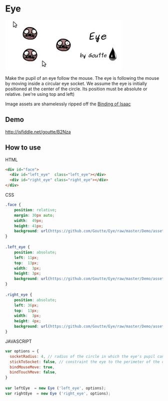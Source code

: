 Eye
===

![Logo](http://github.com/Goutte/Eye/raw/master/Docs/Eye.jpg)


Make the pupil of an eye follow the mouse.
The eye is following the mouse by moving inside a circular eye socket.
We assume the eye is initially positioned at the center of the circle.
Its position must be absolute or relative. (we're using top and left)

Image assets are shamelessly ripped off the [Binding of Isaac](http://fr.wikipedia.org/wiki/The_Binding_of_Isaac)

Demo
----

http://jsfiddle.net/goutte/B2Nza


How to use
----------

HTML

``` html
<div id="face">
  <div id="left_eye"  class="left_eye"></div>
  <div id="right_eye" class="right_eye"></div>
</div>
```


CSS

``` css
.face {
    position: relative;
    margin: 30px auto;
    width:  49px;
    height: 41px;
    background: url(https://github.com/Goutte/Eye/raw/master/Demo/assets/img/head.png) no-repeat;
}

.left_eye {
    position: absolute;
    left: 11px;
    top:  13px;
    width:  3px;
    height: 3px;
    background: url(https://github.com/Goutte/Eye/raw/master/Demo/assets/img/leftPupil.png) no-repeat;
}

.right_eye {
    position: absolute;
    left: 36px;
    top:  13px;
    width:  3px;
    height: 4px;
    background: url(https://github.com/Goutte/Eye/raw/master/Demo/assets/img/rightPupil.png) no-repeat;
}
```


JAVASCRIPT

``` javascript
var options = {
  socketRadius: 4, // radius of the circle in which the eye's pupil can move
  stickToSocket: false, // constraint the eye to the perimeter of the circle
  bindMouseMove: true,
  bindTouchMove: false,
}

var leftEye  = new Eye ('left_eye', options);
var rightEye  = new Eye ('right_eye', options);
```





